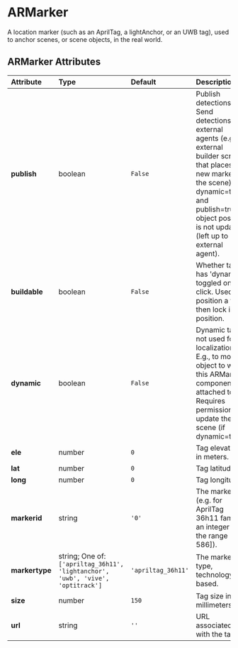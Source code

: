 
ARMarker
========


A location marker (such as an AprilTag, a lightAnchor, or an UWB tag), used to anchor scenes, or scene objects, in the real world.

ARMarker Attributes
--------------------

|Attribute|Type|Default|Description|Required|
| :--- | :--- | :--- | :--- | :--- |
|**publish**|boolean|```False```|Publish detections. Send detections to external agents (e.g. external builder script that places new markers in the scene). If dynamic=true and publish=true, object position is not updated (left up to external agent).|No|
|**buildable**|boolean|```False```|Whether tag has 'dynamic' toggled on click. Used to position a tag, then lock into position.|Yes|
|**dynamic**|boolean|```False```|Dynamic tag, not used for localization. E.g., to move object to which this ARMarker component is attached to. Requires permissions to update the scene (if dynamic=true).|Yes|
|**ele**|number|```0```|Tag elevation in meters.|No|
|**lat**|number|```0```|Tag latitude.|No|
|**long**|number|```0```|Tag longitude.|No|
|**markerid**|string|```'0'```|The marker id (e.g. for AprilTag 36h11 family, an integer in the range [0, 586]).|Yes|
|**markertype**|string; One of: ```['apriltag_36h11', 'lightanchor', 'uwb', 'vive', 'optitrack']```|```'apriltag_36h11'```|The marker type, technology-based.|Yes|
|**size**|number|```150```|Tag size in millimeters.|Yes|
|**url**|string|```''```|URL associated with the tag.|No|
